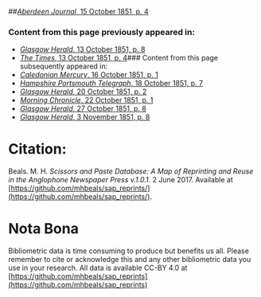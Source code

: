 ##[*Aberdeen Journal*, 15 October 1851, p. 4](https://mhbeals.github.io/sap_html/Aberdeen-Journal/Aberdeen-Journal-15-October-1851-p-4)

### Content from this page previously appeared in:
+ [*Glasgow Herald*, 13 October 1851, p. 8](https://mhbeals.github.io/sap_html/Glasgow-Herald/Glasgow-Herald-13-October-1851-p-8)
+ [*The Times*, 13 October 1851, p. 4](https://mhbeals.github.io/sap_html/The-Times/The-Times-13-October-1851-p-4)### Content from this page subsequently appeared in:
+ [*Caledonian Mercury*, 16 October 1851, p. 1](https://mhbeals.github.io/sap_html/Caledonian-Mercury/Caledonian-Mercury-16-October-1851-p-1)
+ [*Hampshire Portsmouth Telegraph*, 18 October 1851, p. 7](https://mhbeals.github.io/sap_html/Hampshire-Portsmouth-Telegraph/Hampshire-Portsmouth-Telegraph-18-October-1851-p-7)
+ [*Glasgow Herald*, 20 October 1851, p. 2](https://mhbeals.github.io/sap_html/Glasgow-Herald/Glasgow-Herald-20-October-1851-p-2)
+ [*Morning Chronicle*, 22 October 1851, p. 1](https://mhbeals.github.io/sap_html/Morning-Chronicle/Morning-Chronicle-22-October-1851-p-1)
+ [*Glasgow Herald*, 27 October 1851, p. 8](https://mhbeals.github.io/sap_html/Glasgow-Herald/Glasgow-Herald-27-October-1851-p-8)
+ [*Glasgow Herald*, 3 November 1851, p. 8](https://mhbeals.github.io/sap_html/Glasgow-Herald/Glasgow-Herald-3-November-1851-p-8)
                    
# Citation: 

Beals. M. H. *Scissors and Paste Database: A Map of Reprinting and Reuse in the Anglophone Newspaper Press v.1.0.1.* 2 June 2017. Available at [https://github.com/mhbeals/sap_reprints/](https://github.com/mhbeals/sap_reprints/). 
                    
# Nota Bona

Bibliometric data is time consuming to produce but benefits us all. Please remember to cite or acknowledge this and any other bibliometric data you use in your research. All data is available CC-BY 4.0 at [https://github.com/mhbeals/sap_reprints](https://github.com/mhbeals/sap_reprints)